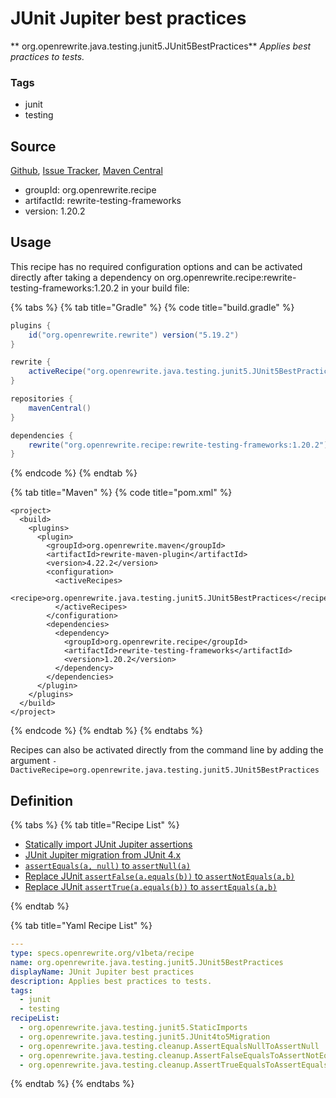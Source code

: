 # JUnit Jupiter best practices

** org.openrewrite.java.testing.junit5.JUnit5BestPractices**
_Applies best practices to tests._

### Tags

* junit
* testing

## Source

[Github](https://github.com/openrewrite/rewrite-testing-frameworks), [Issue Tracker](https://github.com/openrewrite/rewrite-testing-frameworks/issues), [Maven Central](https://search.maven.org/artifact/org.openrewrite.recipe/rewrite-testing-frameworks/1.20.2/jar)

* groupId: org.openrewrite.recipe
* artifactId: rewrite-testing-frameworks
* version: 1.20.2


## Usage

This recipe has no required configuration options and can be activated directly after taking a dependency on org.openrewrite.recipe:rewrite-testing-frameworks:1.20.2 in your build file:

{% tabs %}
{% tab title="Gradle" %}
{% code title="build.gradle" %}
```groovy
plugins {
    id("org.openrewrite.rewrite") version("5.19.2")
}

rewrite {
    activeRecipe("org.openrewrite.java.testing.junit5.JUnit5BestPractices")
}

repositories {
    mavenCentral()
}

dependencies {
    rewrite("org.openrewrite.recipe:rewrite-testing-frameworks:1.20.2")
}
```
{% endcode %}
{% endtab %}

{% tab title="Maven" %}
{% code title="pom.xml" %}
```markup
<project>
  <build>
    <plugins>
      <plugin>
        <groupId>org.openrewrite.maven</groupId>
        <artifactId>rewrite-maven-plugin</artifactId>
        <version>4.22.2</version>
        <configuration>
          <activeRecipes>
            <recipe>org.openrewrite.java.testing.junit5.JUnit5BestPractices</recipe>
          </activeRecipes>
        </configuration>
        <dependencies>
          <dependency>
            <groupId>org.openrewrite.recipe</groupId>
            <artifactId>rewrite-testing-frameworks</artifactId>
            <version>1.20.2</version>
          </dependency>
        </dependencies>
      </plugin>
    </plugins>
  </build>
</project>
```
{% endcode %}
{% endtab %}
{% endtabs %}

Recipes can also be activated directly from the command line by adding the argument `-DactiveRecipe=org.openrewrite.java.testing.junit5.JUnit5BestPractices`

## Definition

{% tabs %}
{% tab title="Recipe List" %}
* [Statically import JUnit Jupiter assertions](../../../java/testing/junit5/staticimports.md)
* [JUnit Jupiter migration from JUnit 4.x](../../../java/testing/junit5/junit4to5migration.md)
* [`assertEquals(a, null)` to `assertNull(a)`](../../../java/testing/cleanup/assertequalsnulltoassertnull.md)
* [Replace JUnit `assertFalse(a.equals(b))` to `assertNotEquals(a,b)`](../../../java/testing/cleanup/assertfalseequalstoassertnotequals.md)
* [Replace JUnit `assertTrue(a.equals(b))` to `assertEquals(a,b)`](../../../java/testing/cleanup/asserttrueequalstoassertequals.md)

{% endtab %}

{% tab title="Yaml Recipe List" %}
```yaml
---
type: specs.openrewrite.org/v1beta/recipe
name: org.openrewrite.java.testing.junit5.JUnit5BestPractices
displayName: JUnit Jupiter best practices
description: Applies best practices to tests.
tags:
  - junit
  - testing
recipeList:
  - org.openrewrite.java.testing.junit5.StaticImports
  - org.openrewrite.java.testing.junit5.JUnit4to5Migration
  - org.openrewrite.java.testing.cleanup.AssertEqualsNullToAssertNull
  - org.openrewrite.java.testing.cleanup.AssertFalseEqualsToAssertNotEquals
  - org.openrewrite.java.testing.cleanup.AssertTrueEqualsToAssertEquals

```
{% endtab %}
{% endtabs %}
